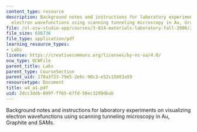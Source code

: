 ```yaml
---
content_type: resource
description: Background notes and instructions for laboratory experiments on visualizing
  electron wavefunctions using scanning tunneling microscopy in Au, Graphite and SAMs.
file: /ol-ocw-studio-app/courses/3-014-materials-laboratory-fall-2006/2dcc3ddb899fff6567fd58ec3299dbab_w4_a1.pdf
file_size: 656736
file_type: application/pdf
learning_resource_types:
- Labs
license: https://creativecommons.org/licenses/by-nc-sa/4.0/
ocw_type: OCWFile
parent_title: Labs
parent_type: CourseSection
parent_uid: 178a3f23-79e5-2e6c-90c3-e52c15603a59
resourcetype: Document
title: w4_a1.pdf
uid: 2dcc3ddb-899f-ff65-67fd-58ec3299dbab
---
```

Background notes and instructions for laboratory experiments on visualizing electron wavefunctions using scanning tunneling microscopy in Au, Graphite and SAMs.